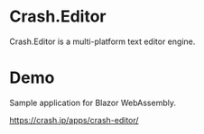 # Crash.Editor

Crash.Editor is a multi-platform text editor engine.

# Demo

Sample application for Blazor WebAssembly.

<https://crash.jp/apps/crash-editor/>
